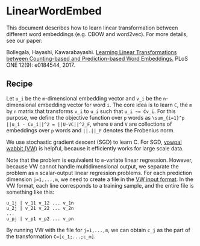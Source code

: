 # LinearWordEmbed
This document describes how to learn linear transformation between different word embeddings (e.g. CBOW and word2vec). For more details, see our paper: 

Bollegala, Hayashi, Kawarabayashi.
[Learning Linear Transformations between Counting-based and Prediction-based Word Embeddings.](http://journals.plos.org/plosone/article/file?id=10.1371/journal.pone.0184544&type=printable)
PLoS ONE 12(9): e0184544, 2017. 

## Recipe
Let `u_i` be the `m`-dimensional embedding vector and `v_i` be the `n`-dimensional embedding vector for word `i`. The core idea is to learn `C`, the `m` by `n` matrix that transforms `v_i` to `u_i` such that `u_i ~= Cv_i`. For this purpose, we define the objective function over `p` words as `\sum_{i=1}^p ||u_i - Cv_i||^2 = ||U-VC||^2_F`, where `U` and `V` are collections of embeddings over `p` words and `||.||_F` denotes the Frobenius norm. 

We use stochastic gradient descent (SGD) to learn C. For SGD, [vowpal wabbit (VW)](https://github.com/JohnLangford/vowpal_wabbit/wiki) is helpful, because it efficiently works for large scale data. 



Note that the problem is equivalent to `m`-variate linear regression. However, because VW cannot handle multidimensional output, we separate the problem as `m` scalar-output linear regression problems. For each prediction dimension `j=1,...,m`, we need to create a file in the [VW input format](https://github.com/JohnLangford/vowpal_wabbit/wiki/Input-format). 
In the VW format, each line corresponds to a training sample, and the entire file is something like this:
```
u_1j | v_11 v_12 ... v_1n
u_2j | v_21 v_22 ... v_2n
...
u_pj | v_p1 v_p2 ... v_pn
```
 By running VW with the file for `j=1,...,m`, we can obtain `c_j` as the part of the transformation `C=[c_1;...;c_m]`.
